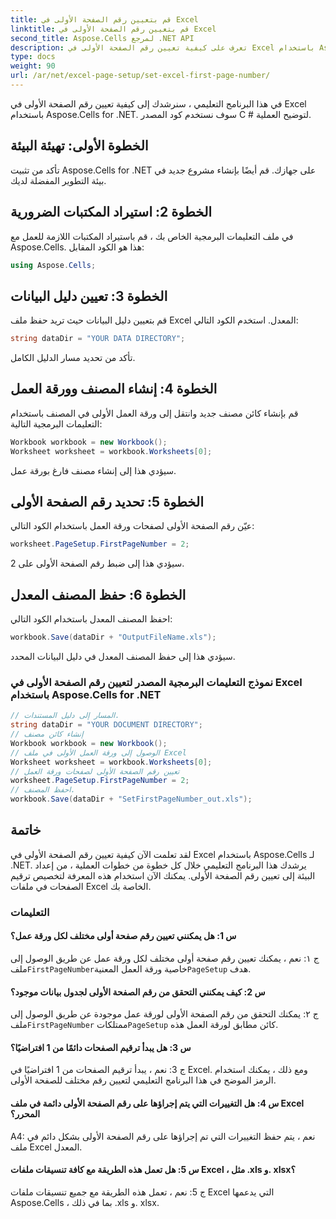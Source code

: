 ```yaml
---
title: قم بتعيين رقم الصفحة الأولى في Excel
linktitle: قم بتعيين رقم الصفحة الأولى في Excel
second_title: Aspose.Cells لمرجع .NET API
description: تعرف على كيفية تعيين رقم الصفحة الأولى في Excel باستخدام Aspose.Cells for .NET.
type: docs
weight: 90
url: /ar/net/excel-page-setup/set-excel-first-page-number/
---
```

في هذا البرنامج التعليمي ، سنرشدك إلى كيفية تعيين رقم الصفحة الأولى في Excel باستخدام Aspose.Cells for .NET. سوف نستخدم كود المصدر C # لتوضيح العملية.

## الخطوة الأولى: تهيئة البيئة

تأكد من تثبيت Aspose.Cells for .NET على جهازك. قم أيضًا بإنشاء مشروع جديد في بيئة التطوير المفضلة لديك.

## الخطوة 2: استيراد المكتبات الضرورية

في ملف التعليمات البرمجية الخاص بك ، قم باستيراد المكتبات اللازمة للعمل مع Aspose.Cells. هذا هو الكود المقابل:

```csharp
using Aspose.Cells;
```

## الخطوة 3: تعيين دليل البيانات

قم بتعيين دليل البيانات حيث تريد حفظ ملف Excel المعدل. استخدم الكود التالي:

```csharp
string dataDir = "YOUR DATA DIRECTORY";
```

تأكد من تحديد مسار الدليل الكامل.

## الخطوة 4: إنشاء المصنف وورقة العمل

قم بإنشاء كائن مصنف جديد وانتقل إلى ورقة العمل الأولى في المصنف باستخدام التعليمات البرمجية التالية:

```csharp
Workbook workbook = new Workbook();
Worksheet worksheet = workbook.Worksheets[0];
```

سيؤدي هذا إلى إنشاء مصنف فارغ بورقة عمل.

## الخطوة 5: تحديد رقم الصفحة الأولى

عيّن رقم الصفحة الأولى لصفحات ورقة العمل باستخدام الكود التالي:

```csharp
worksheet.PageSetup.FirstPageNumber = 2;
```

سيؤدي هذا إلى ضبط رقم الصفحة الأولى على 2.

## الخطوة 6: حفظ المصنف المعدل

احفظ المصنف المعدل باستخدام الكود التالي:

```csharp
workbook.Save(dataDir + "OutputFileName.xls");
```

سيؤدي هذا إلى حفظ المصنف المعدل في دليل البيانات المحدد.

### نموذج التعليمات البرمجية المصدر لتعيين رقم الصفحة الأولى في Excel باستخدام Aspose.Cells for .NET 
```csharp
// المسار إلى دليل المستندات.
string dataDir = "YOUR DOCUMENT DIRECTORY";
// إنشاء كائن مصنف
Workbook workbook = new Workbook();
// الوصول إلى ورقة العمل الأولى في ملف Excel
Worksheet worksheet = workbook.Worksheets[0];
// تعيين رقم الصفحة الأولى لصفحات ورقة العمل
worksheet.PageSetup.FirstPageNumber = 2;
// احفظ المصنف.
workbook.Save(dataDir + "SetFirstPageNumber_out.xls");
```

## خاتمة

لقد تعلمت الآن كيفية تعيين رقم الصفحة الأولى في Excel باستخدام Aspose.Cells لـ .NET. يرشدك هذا البرنامج التعليمي خلال كل خطوة من خطوات العملية ، من إعداد البيئة إلى تعيين رقم الصفحة الأولى. يمكنك الآن استخدام هذه المعرفة لتخصيص ترقيم الصفحات في ملفات Excel الخاصة بك.

### التعليمات

#### س 1: هل يمكنني تعيين رقم صفحة أولى مختلف لكل ورقة عمل؟

 ج ١: نعم ، يمكنك تعيين رقم صفحة أولى مختلف لكل ورقة عمل عن طريق الوصول إلى ملف`FirstPageNumber`خاصية ورقة العمل المعنية`PageSetup` هدف.

#### س 2: كيف يمكنني التحقق من رقم الصفحة الأولى لجدول بيانات موجود؟

 ج ٢: يمكنك التحقق من رقم الصفحة الأولى لورقة عمل موجودة عن طريق الوصول إلى ملف`FirstPageNumber` ممتلكات`PageSetup` كائن مطابق لورقة العمل هذه.

#### س 3: هل يبدأ ترقيم الصفحات دائمًا من 1 افتراضيًا؟

ج 3: نعم ، يبدأ ترقيم الصفحات من 1 افتراضيًا في Excel. ومع ذلك ، يمكنك استخدام الرمز الموضح في هذا البرنامج التعليمي لتعيين رقم مختلف للصفحة الأولى.

#### س 4: هل التغييرات التي يتم إجراؤها على رقم الصفحة الأولى دائمة في ملف Excel المحرر؟

A4: نعم ، يتم حفظ التغييرات التي تم إجراؤها على رقم الصفحة الأولى بشكل دائم في ملف Excel المعدل.

#### س 5: هل تعمل هذه الطريقة مع كافة تنسيقات ملفات Excel ، مثل .xls و. xlsx؟

ج 5: نعم ، تعمل هذه الطريقة مع جميع تنسيقات ملفات Excel التي يدعمها Aspose.Cells ، بما في ذلك .xls و. xlsx.